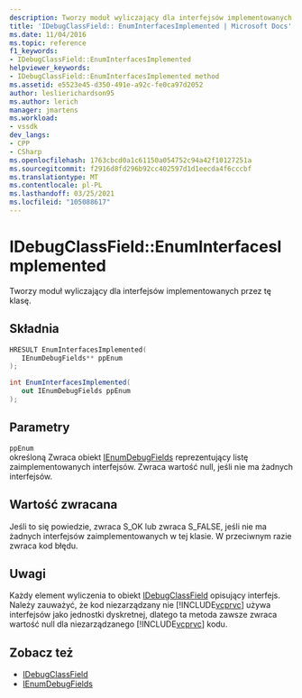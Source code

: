 ```yaml
---
description: Tworzy moduł wyliczający dla interfejsów implementowanych przez tę klasę.
title: 'IDebugClassField:: EnumInterfacesImplemented | Microsoft Docs'
ms.date: 11/04/2016
ms.topic: reference
f1_keywords:
- IDebugClassField::EnumInterfacesImplemented
helpviewer_keywords:
- IDebugClassField::EnumInterfacesImplemented method
ms.assetid: e5523e45-d350-491e-a92c-fe0ca97d2052
author: leslierichardson95
ms.author: lerich
manager: jmartens
ms.workload:
- vssdk
dev_langs:
- CPP
- CSharp
ms.openlocfilehash: 1763cbcd0a1c61150a054752c94a42f10127251a
ms.sourcegitcommit: f2916d8fd296b92cc402597d1d1eecda4f6cccbf
ms.translationtype: MT
ms.contentlocale: pl-PL
ms.lasthandoff: 03/25/2021
ms.locfileid: "105088617"
---
```

# <a name="idebugclassfieldenuminterfacesimplemented"></a>IDebugClassField::EnumInterfacesImplemented
Tworzy moduł wyliczający dla interfejsów implementowanych przez tę klasę.

## <a name="syntax"></a>Składnia

```cpp
HRESULT EnumInterfacesImplemented( 
   IEnumDebugFields** ppEnum
);
```

```csharp
int EnumInterfacesImplemented(
   out IEnumDebugFields ppEnum
);
```

## <a name="parameters"></a>Parametry
`ppEnum`\
określoną Zwraca obiekt [IEnumDebugFields](../../../extensibility/debugger/reference/ienumdebugfields.md) reprezentujący listę zaimplementowanych interfejsów. Zwraca wartość null, jeśli nie ma żadnych interfejsów.

## <a name="return-value"></a>Wartość zwracana
 Jeśli to się powiedzie, zwraca S_OK lub zwraca S_FALSE, jeśli nie ma żadnych interfejsów zaimplementowanych w tej klasie. W przeciwnym razie zwraca kod błędu.

## <a name="remarks"></a>Uwagi
 Każdy element wyliczenia to obiekt [IDebugClassField](../../../extensibility/debugger/reference/idebugclassfield.md) opisujący interfejs. Należy zauważyć, że kod niezarządzany nie [!INCLUDE[vcprvc](../../../code-quality/includes/vcprvc_md.md)] używa interfejsów jako jednostki dyskretnej, dlatego ta metoda zawsze zwraca wartość null dla niezarządzanego [!INCLUDE[vcprvc](../../../code-quality/includes/vcprvc_md.md)] kodu.

## <a name="see-also"></a>Zobacz też
- [IDebugClassField](../../../extensibility/debugger/reference/idebugclassfield.md)
- [IEnumDebugFields](../../../extensibility/debugger/reference/ienumdebugfields.md)
